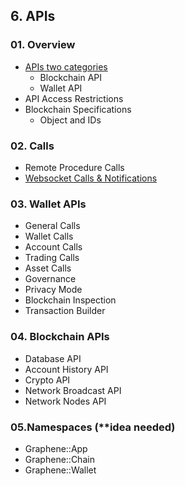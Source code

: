## 6. APIs

### 01. Overview
- [APIs two categories](/developers/6_apis/apis-about.md#apis-categories)
   - Blockchain API
   - Wallet API
- API Access Restrictions
- Blockchain Specifications
   - Object and IDs
   
### 02. Calls   
- Remote Procedure Calls
- [Websocket Calls & Notifications](https://github.com/cedar-book/btsdoc-portal/blob/master/developers/6_apis/websocket_calls_notifications.md#contents)

### 03. Wallet APIs
- General Calls
- Wallet Calls
- Account Calls
- Trading Calls
- Asset Calls
- Governance
- Privacy Mode
- Blockchain Inspection
- Transaction Builder
      
### 04. Blockchain APIs   
- Database API
- Account History API
- Crypto API
- Network Broadcast API
- Network Nodes API   
      
### 05.Namespaces (**idea needed)
- Graphene::App
- Graphene::Chain
- Graphene::Wallet

